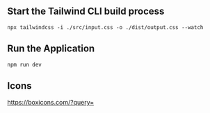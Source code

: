 ## Start the Tailwind CLI build process
```
npx tailwindcss -i ./src/input.css -o ./dist/output.css --watch
```
## Run the Application 
```
npm run dev
```

## Icons 
https://boxicons.com/?query=